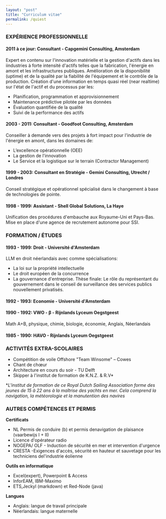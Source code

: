 ```yaml
---
layout: "post"
title: "Curriculum vitae"
permalink: /quiest
---
```



### EXPÉRIENCE PROFESSIONNELLE
#### 2011 à ce jour: Consultant - Capgemini Consulting, Amsterdam
Expert en contenu sur l'innovation matérielle et la gestion d'actifs dans les iindustries à forte intensité d'actifs telles que la fabrication, l'énergie en amont et les infrastructures publiques. Amélioration de la disponibilité (uptime) et de la qualité par la fiabilité de l'équipement et le  contrôle de la production. Création d'une information en temps quasi réel (near realtime) sur l'état de l'actif et du processus par les:
- Planification, programmation et approvisionnement
- Maintenance prédictive pilotée par les données
- Évaluation quantifiée de la qualité
- Suivi de la performance des actifs

#### 2003 - 2011: Consultant - Goodfoot Consulting, Amsterdam

Conseiller à demande vers des projets à fort impact pour l'industrie de l'énergie en amont, dans les domaines de:

- L’excellence opérationnelle (OEE)
- La gestion de l'innovation
- Le Service et la logistique sur le terrain (Contractor Management)

#### 1999 - 2003: Consultant en Stratégie - Gemini Consulting, Utrecht / Londres

Conseil stratégique et opérationnel spécialisé dans le changement à base de technologies de pointe.

#### 1998 - 1999: Assistant - Shell Global Solutions, La Haye

Unification des procédures d'embauche aux Royaume-Uni et Pays-Bas. Mise en place d'une agence de recrutement autonome pour SSI.

### FORMATION / ÉTUDES

#### 1993 - 1999: Droit - Université d'Amsterdam

LLM en droit néerlandais avec comme spécialisations:

- La loi sur la propriété intellectuelle
- Le droit européen de la concurrence
- La gouvernance d'entreprise. Thèse finale: Le rôle du représentant du gouvernement dans le conseil de surveillance des services publics nouvellement privatisés.

#### 1992 - 1993: Economie - Université d'Amsterdam
#### 1990 - 1992: VWO - β - Rijnlands Lyceum Oegstgeest
Math A+B, physique, chimie, biologie, économie,  Anglais, Néerlandais
#### 1985 - 1990: HAVO - Rijnlands Lyceum Oegstgeest
### ACTIVITÉS EXTRA-SCOLAIRES  

- Compétition de voile Offshore "Team Winsome" – Cowes
- Chant de chœur
- Architecture en cours du soir - TU Delft
- Skipper à l'institut de formation de K.N.Z. & R.V*

**L'institut de formation de ce Royal Dutch Sailing Association forme des jeunes de 15 à 22 ans à la maîtrise des yachts en mer. Cela comprend la navigation, la météorologie et la manutention des navires*

### AUTRES COMPÉTENCES ET PERMIS

**Certificats**

- NL Permis de conduire (b) et permis denavigation de plaisance (vaarbewijs I + II)
- Licence d'opérateur radio
- NOGEPA/ OLF - Induction de sécurité en mer et intervention d'urgence
- CRESTA -Exigences d'accès, sécurité en hauteur et sauvetage pour les techniciens del'industrie éolienne

**Outils en informatique**

- Excel(expert), Powerpoint & Access
- InforEAM, IBM-Maximo
- ETS,Jeckyl (markdown) et Red-Node (java)


**Langues**

- Anglais: langue de travail principale
- Néerlandais: langue maternelle
